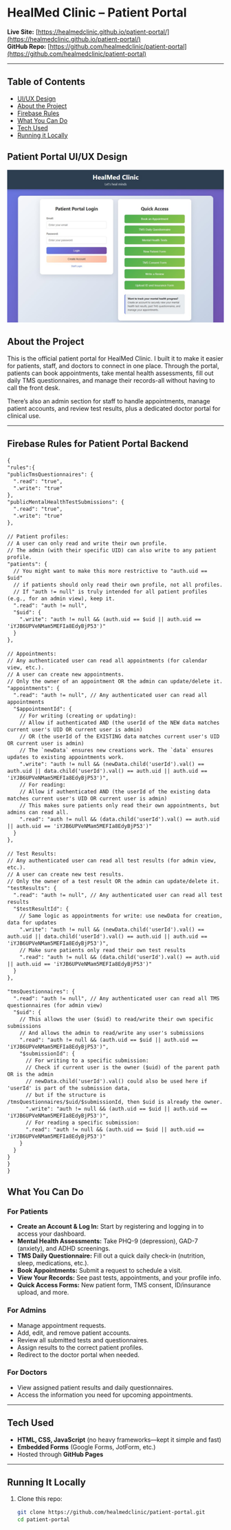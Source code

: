# HealMed Clinic – Patient Portal

**Live Site:** [https://healmedclinic.github.io/patient-portal/](https://healmedclinic.github.io/patient-portal/)  
**GitHub Repo:** [https://github.com/healmedclinic/patient-portal](https://github.com/healmedclinic/patient-portal)

---
## Table of Contents
- [UI/UX Design](#Patient-Portal-UI/UX-Design)
- [About the Project](#About-the-Project)
- [Firebase Rules](#Firebase-Rules-for-Patient-Portal-Backend)
- [What You Can Do](#What-You-Can-Do)
- [Tech Used](#Tech-Used)
- [Running it Locally](#Running-It-Locally)

## Patient Portal UI/UX Design
![Model](https://github.com/healmedclinic/patient-portal/blob/main/patient%20portal.jpg)


## About the Project

This is the official patient portal for HealMed Clinic. I built it to make it easier for patients, staff, and doctors to connect in one place. Through the portal, patients can book appointments, take mental health assessments, fill out daily TMS questionnaires, and manage their records-all without having to call the front desk.  

There’s also an admin section for staff to handle appointments, manage patient accounts, and review test results, plus a dedicated doctor portal for clinical use.

---

## Firebase Rules for Patient Portal Backend


    {
    "rules":{
    "publicTmsQuestionnaires": {
      ".read": "true",
      ".write": "true"
    },
    "publicMentalHealthTestSubmissions": {
      ".read": "true",
      ".write": "true"
    },

    // Patient profiles:
    // A user can only read and write their own profile.
    // The admin (with their specific UID) can also write to any patient profile.
    "patients": {
      // You might want to make this more restrictive to "auth.uid == $uid"
      // if patients should only read their own profile, not all profiles.
      // If "auth != null" is truly intended for all patient profiles (e.g., for an admin view), keep it.
      ".read": "auth != null",
      "$uid": {
        ".write": "auth != null && (auth.uid == $uid || auth.uid == 'iYJB6UPVeNMam5MEFIa8EdyBjP53')"
      }
    },

    // Appointments:
    // Any authenticated user can read all appointments (for calendar view, etc.).
    // A user can create new appointments.
    // Only the owner of an appointment OR the admin can update/delete it.
    "appointments": {
      ".read": "auth != null", // Any authenticated user can read all appointments
      "$appointmentId": {
        // For writing (creating or updating):
        // Allow if authenticated AND (the userId of the NEW data matches current user's UID OR current user is admin)
        // OR (the userId of the EXISTING data matches current user's UID OR current user is admin)
        // The `newData` ensures new creations work. The `data` ensures updates to existing appointments work.
        ".write": "auth != null && (newData.child('userId').val() == auth.uid || data.child('userId').val() == auth.uid || auth.uid == 'iYJB6UPVeNMam5MEFIa8EdyBjP53')",
        // For reading:
        // Allow if authenticated AND (the userId of the existing data matches current user's UID OR current user is admin)
        // This makes sure patients only read their own appointments, but admins can read all.
        ".read": "auth != null && (data.child('userId').val() == auth.uid || auth.uid == 'iYJB6UPVeNMam5MEFIa8EdyBjP53')"
      }
    },

    // Test Results:
    // Any authenticated user can read all test results (for admin view, etc.).
    // A user can create new test results.
    // Only the owner of a test result OR the admin can update/delete it.
    "testResults": {
      ".read": "auth != null", // Any authenticated user can read all test results
      "$testResultId": {
        // Same logic as appointments for write: use newData for creation, data for updates
        ".write": "auth != null && (newData.child('userId').val() == auth.uid || data.child('userId').val() == auth.uid || auth.uid == 'iYJB6UPVeNMam5MEFIa8EdyBjP53')",
        // Make sure patients only read their own test results
        ".read": "auth != null && (data.child('userId').val() == auth.uid || auth.uid == 'iYJB6UPVeNMam5MEFIa8EdyBjP53')"
      }
    },

    "tmsQuestionnaires": {
      ".read": "auth != null", // Any authenticated user can read all TMS questionnaires (for admin view)
      "$uid": {
        // This allows the user ($uid) to read/write their own specific submissions
        // And allows the admin to read/write any user's submissions
        ".read": "auth != null && (auth.uid == $uid || auth.uid == 'iYJB6UPVeNMam5MEFIa8EdyBjP53')",
        "$submissionId": {
          // For writing to a specific submission:
          // Check if current user is the owner ($uid) of the parent path OR is the admin
          // newData.child('userId').val() could also be used here if 'userId' is part of the submission data,
          // but if the structure is /tmsQuestionnaires/$uid/$submissionId, then $uid is already the owner.
          ".write": "auth != null && (auth.uid == $uid || auth.uid == 'iYJB6UPVeNMam5MEFIa8EdyBjP53')",
          // For reading a specific submission:
          ".read": "auth != null && (auth.uid == $uid || auth.uid == 'iYJB6UPVeNMam5MEFIa8EdyBjP53')"
        }
      }
    }
    }
    }

## What You Can Do

### For Patients
- **Create an Account & Log In:** Start by registering and logging in to access your dashboard.
- **Mental Health Assessments:** Take PHQ-9 (depression), GAD-7 (anxiety), and ADHD screenings.
- **TMS Daily Questionnaire:** Fill out a quick daily check-in (nutrition, sleep, medications, etc.).
- **Book Appointments:** Submit a request to schedule a visit.
- **View Your Records:** See past tests, appointments, and your profile info.
- **Quick Access Forms:** New patient form, TMS consent, ID/insurance upload, and more.

### For Admins
- Manage appointment requests.
- Add, edit, and remove patient accounts.
- Review all submitted tests and questionnaires.
- Assign results to the correct patient profiles.
- Redirect to the doctor portal when needed.

### For Doctors
- View assigned patient results and daily questionnaires.
- Access the information you need for upcoming appointments.

---

## Tech Used
- **HTML, CSS, JavaScript** (no heavy frameworks—kept it simple and fast)
- **Embedded Forms** (Google Forms, JotForm, etc.)
- Hosted through **GitHub Pages**

---

## Running It Locally

1. Clone this repo:
   ```bash
   git clone https://github.com/healmedclinic/patient-portal.git
   cd patient-portal
